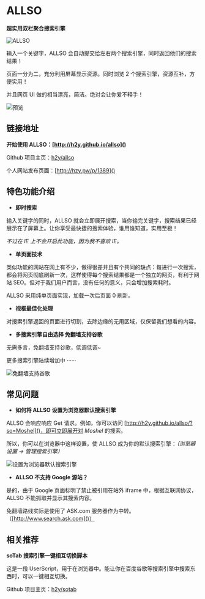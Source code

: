 # ALLSO
**超实用双栏聚合搜索引擎**

![ALLSO](http://hzy.pw/wp-content/uploads/2015/05/未标题-1-e1432007486758.jpg)

输入一个关键字，ALLSO 会自动提交给左右两个搜索引擎，同时返回他们的搜索结果！

页面一分为二，充分利用屏幕显示资源。同时浏览 2 个搜索引擎，资源互补，方便实用！

并且网页 UI 做的相当漂亮，简洁。绝对会让你爱不释手！

![预览](http://hzy.pw/wp-content/uploads/2015/05/无标题.jpg)


## 链接地址

**开始使用 ALLSO：[http://h2y.github.io/allso]()**

Github 项目主页：[h2y/allso](https://github.com/h2y/allso/)

个人网站发布页面：[http://hzy.pw/p/1389]()


## 特色功能介绍

- **即时搜索**

输入关键字的同时，ALLSO 就会立即展开搜索，当你输完关键字，搜索结果已经展示在了屏幕上。让你享受最快捷的搜索体验，谁用谁知道，实用至极！

*不过在 IE 上不会开启此功能，因为我不喜欢 IE。*

- **单页面技术**

类似功能的网站在网上有不少，做得很差并且有个共同的缺点：每进行一次搜索，都会将网页彻底刷新一次，这样使得每个搜索结果都是一个独立的网页，有利于网站 SEO。但对于我们用户而言，没有任何的意义，只会增加搜索耗时。

ALLSO 采用纯单页面实现，加载一次后页面 0 刷新。

- **视框最佳化处理**

对搜索引擎返回的页面进行切割，去除边缘的无用区域，仅保留我们想看的内容。

- **多搜索引擎自由选择 免翻墙支持谷歌**

无需多言，免翻墙支持谷歌，低调低调~

更多搜索引擎陆续增加中 ······

![免翻墙支持谷歌](http://hzy.pw/wp-content/uploads/2015/05/猎豹截图20150716095130.jpg)


## 常见问题

- **如何将 ALLSO 设置为浏览器默认搜索引擎**

ALLSO 会响应响应 Get 请求。例如，你可以访问 [http://h2y.github.io/allso/?so=Moshel]()，即可立即展开对 *Moshel* 的搜索。

所以，你可以在浏览器中这样设置，使 ALLSO 成为你的默认搜索引擎：*（浏览器设置 -> 管理搜索引擎）*

![设置为浏览器默认搜索引擎](http://hzy.pw/wp-content/uploads/2015/05/QQ截图20150518220609.jpg)

- **ALLSO 不支持 Google 源站？**

是的，由于 Google 页面标明了禁止被引用在站外 iframe 中，根据互联网协议，ALLSO 不能抓取并显示其搜索内容。

免翻墙路线实际是使用了 ASK.com 服务器作为中转。（[http://www.search.ask.com]()）


## 相关推荐

**soTab 搜索引擎一键相互切换脚本**

这是一段 UserScript，用于在浏览器中。能让你在百度谷歌等搜索引擎中搜索东西时，可以一键相互切换。

Github 项目主页：[h2y/sotab](https://github.com/h2y/sotab)

